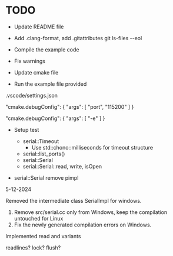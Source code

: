 # TODO

- Update README file
- Add .clang-format, add .gitattributes
	git ls-files --eol
- Compile the example code
- Fix warnings
- Update cmake file

- Run the example file provided

.vscode/settings.json

"cmake.debugConfig": {
        "args": [
            "port", "115200"
        ]
    }

"cmake.debugConfig": {
        "args": [
            "-e"
        ]
    }

- Setup test
	- serial::Timeout
		- Use std::chono::milliseconds for timeout structure
	- serial::list_ports()
	- serial::Serial
	- serial::Serial::read, write, isOpen

- serial::Serial remove pimpl


5-12-2024

Removed the intermediate class SerialImpl for windows.
1. Remove src/serial.cc only from Windows, keep the compilation untouched for Linux
2. Fix the newly generated compilation errors on Windows.

Implemented read and variants

readlines?
lock?
flush?
